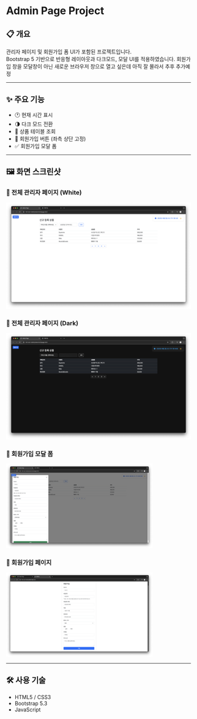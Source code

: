 # Admin Page Project

## 📋 개요

관리자 페이지 및 회원가입 폼 UI가 포함된 프로젝트입니다.  
Bootstrap 5 기반으로 반응형 레이아웃과 다크모드, 모달 UI를 적용하였습니다.
회원가입 창을 모달창이 아닌 새로운 브라우저 창으로 열고 싶은데 아직 잘 몰라서 추후 추가예정

---

## ✨ 주요 기능

- 🕐 현재 시간 표시
- 🌗 다크 모드 전환
- 🧾 상품 테이블 조회
- 📝 회원가입 버튼 (좌측 상단 고정)
- ✅ 회원가입 모달 폼

---

## 🖼️ 화면 스크린샷

### 🔹 전체 관리자 페이지 (White)  
<img src="screenshot/admin page(white).png" alt="Admin Page Screenshot" width="600" />

### 🔹 전체 관리자 페이지 (Dark)
<img src="screenshot/admin page(dark).png" alt="Admin Page Screenshot" width="600" />

### 🔹 회원가입 모달 폼  
<img src="screenshot/admin modal.png" alt="Signup Modal Screenshot" width="400" />

### 🔹 회원가입 페이지  
<img src="screenshot/회원가입 폼.png" alt="Signup Modal Screenshot" width="400" />

---

## 🛠️ 사용 기술

- HTML5 / CSS3
- Bootstrap 5.3
- JavaScript

